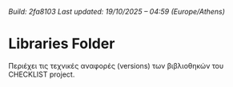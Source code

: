*Build: 2fa8103*
*Last updated: 19/10/2025 – 04:59 (Europe/Athens)*
# Libraries Folder  
Περιέχει τις τεχνικές αναφορές (versions) των βιβλιοθηκών του CHECKLIST project.
